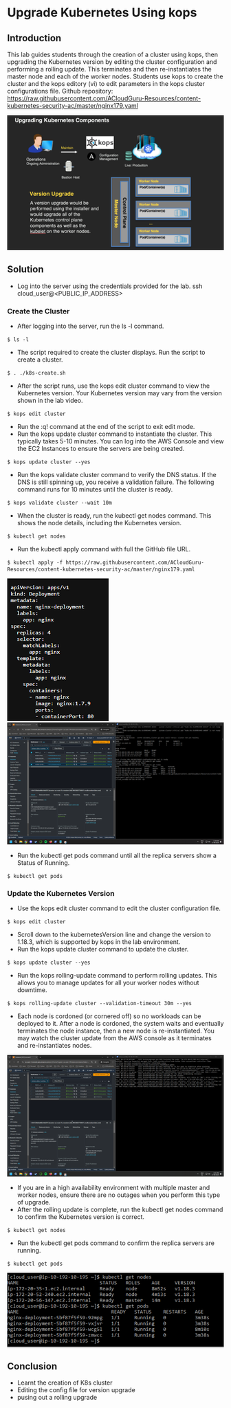 # Upgrade Kubernetes Using kops
## Introduction
This lab guides students through the creation of a cluster using kops, then upgrading the Kubernetes version by editing the cluster configuration and performing a rolling update. This terminates and then re-instantiates the master node and each of the worker nodes.
Students use kops to create the cluster and the kops editory (vi) to edit parameters in the kops cluster configurations file.
Github repository: https://raw.githubusercontent.com/ACloudGuru-Resources/content-kubernetes-security-ac/master/nginx179.yaml

![Arc](https://github.com/Kenneth7117/AWS_Projects/blob/main/Upgrade%20Kubernetes%20Using%20kops/Images/Screenshot%202024-08-17%20125101.png)

## Solution
- Log into the server using the credentials provided for the lab.
ssh cloud_user@<PUBLIC_IP_ADDRESS>
### Create the Cluster
- After logging into the server, run the ls -l command.
```
$ ls -l
```
- The script required to create the cluster displays. Run the script to create a cluster.
```
$ . ./k8s-create.sh
```
- After the script runs, use the kops edit cluster command to view the Kubernetes version. Your Kubernetes version may vary from the version shown in the lab video.
```
$ kops edit cluster
```
- Run the :q! command at the end of the script to exit edit mode.
- Run the kops update cluster command to instantiate the cluster. This typically takes 5-10 minutes. You can log into the AWS Console and view the EC2 Instances to ensure the servers are being created.
```
$ kops update cluster --yes
```
- Run the kops validate cluster command to verify the DNS status. If the DNS is still spinning up, you receive a validation failure. The following command runs for 10 minutes until the cluster is ready.
```
$ kops validate cluster --wait 10m
```
- When the cluster is ready, run the kubectl get nodes command. This shows the node details, including the Kubernetes version.
```
$ kubectl get nodes
```
- Run the kubectl apply command with full the GitHub file URL.
```
$ kubectl apply -f https://raw.githubusercontent.com/ACloudGuru-Resources/content-kubernetes-security-ac/master/nginx179.yaml
```
![github_yaml](https://github.com/Kenneth7117/AWS_Projects/blob/main/Upgrade%20Kubernetes%20Using%20kops/Images/Screenshot%202024-08-17%20123344.png)
![installing ngnix](https://github.com/Kenneth7117/AWS_Projects/blob/main/Upgrade%20Kubernetes%20Using%20kops/Images/Screenshot%202024-08-17%20113927.png)

- Run the kubectl get pods command until all the replica servers show a Status of Running.
```
$ kubectl get pods
```
### Update the Kubernetes Version

- Use the kops edit cluster command to edit the cluster configuration file.
```
$ kops edit cluster
```
- Scroll down to the kubernetesVersion line and change the version to 1.18.3, which is supported by kops in the lab environment.
- Run the kops update cluster command to update the cluster.
```
$ kops update cluster --yes
```
- Run the kops rolling-update command to perform rolling updates. This allows you to manage updates for all your worker nodes without downtime.
```
$ kops rolling-update cluster --validation-timeout 30m --yes
```
- Each node is cordoned (or cornered off) so no workloads can be deployed to it. After a node is cordoned, the system waits and eventually terminates the node instance, then a new node is re-instantiated. You may watch the cluster update from the AWS console as it terminates and re-instantiates nodes.

![rolling_updates](https://github.com/Kenneth7117/AWS_Projects/blob/main/Upgrade%20Kubernetes%20Using%20kops/Images/Screenshot%202024-08-17%20120119.png)

- If you are in a high availability environment with multiple master and worker nodes, ensure there are no outages when you perform this type of upgrade.
- After the rolling update is complete, run the kubectl get nodes command to confirm the Kubernetes version is correct.
```
$ kubectl get nodes
```
- Run the kubectl get pods command to confirm the replica servers are running.
```
$ kubectl get pods
```

![Final_review](https://github.com/Kenneth7117/AWS_Projects/blob/main/Upgrade%20Kubernetes%20Using%20kops/Images/Screenshot%202024-08-17%20121900.png)

## Conclusion
- Learnt the creation of K8s cluster
- Editing the config file for version upgrade
- pusing out a rolling upgrade
